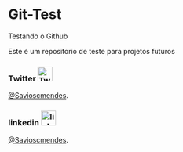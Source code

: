 # Git-Test

Testando o Github 

Este é um repositorio de teste para projetos futuros 

### Twitter <img src="" alt="Twitter" width="30" />

[@Savioscmendes](https://twitter.com/savioscmendes).

### linkedin <img src="" alt="linkedin" width="30" />

[@Savioscmendes](https://www.linkedin.com/in/savioscmendes/).
